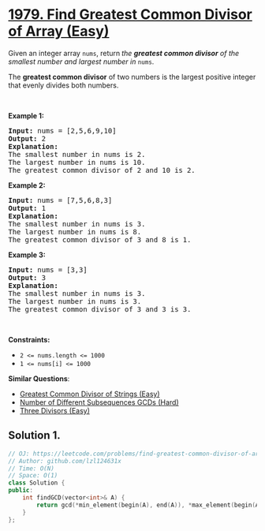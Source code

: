 # [1979. Find Greatest Common Divisor of Array (Easy)](https://leetcode.com/problems/find-greatest-common-divisor-of-array/)

<p>Given an integer array <code>nums</code>, return<strong> </strong><em>the <strong>greatest common divisor</strong> of the smallest number and largest number in </em><code>nums</code>.</p>

<p>The <strong>greatest common divisor</strong> of two numbers is the largest positive integer that evenly divides both numbers.</p>

<p>&nbsp;</p>
<p><strong>Example 1:</strong></p>

<pre><strong>Input:</strong> nums = [2,5,6,9,10]
<strong>Output:</strong> 2
<strong>Explanation:</strong>
The smallest number in nums is 2.
The largest number in nums is 10.
The greatest common divisor of 2 and 10 is 2.
</pre>

<p><strong>Example 2:</strong></p>

<pre><strong>Input:</strong> nums = [7,5,6,8,3]
<strong>Output:</strong> 1
<strong>Explanation:</strong>
The smallest number in nums is 3.
The largest number in nums is 8.
The greatest common divisor of 3 and 8 is 1.
</pre>

<p><strong>Example 3:</strong></p>

<pre><strong>Input:</strong> nums = [3,3]
<strong>Output:</strong> 3
<strong>Explanation:</strong>
The smallest number in nums is 3.
The largest number in nums is 3.
The greatest common divisor of 3 and 3 is 3.
</pre>

<p>&nbsp;</p>
<p><strong>Constraints:</strong></p>

<ul>
	<li><code>2 &lt;= nums.length &lt;= 1000</code></li>
	<li><code>1 &lt;= nums[i] &lt;= 1000</code></li>
</ul>


**Similar Questions**:
* [Greatest Common Divisor of Strings (Easy)](https://leetcode.com/problems/greatest-common-divisor-of-strings/)
* [Number of Different Subsequences GCDs (Hard)](https://leetcode.com/problems/number-of-different-subsequences-gcds/)
* [Three Divisors (Easy)](https://leetcode.com/problems/three-divisors/)

## Solution 1.

```cpp
// OJ: https://leetcode.com/problems/find-greatest-common-divisor-of-array/
// Author: github.com/lzl124631x
// Time: O(N)
// Space: O(1)
class Solution {
public:
    int findGCD(vector<int>& A) {
        return gcd(*min_element(begin(A), end(A)), *max_element(begin(A), end(A)));
    }
};
```